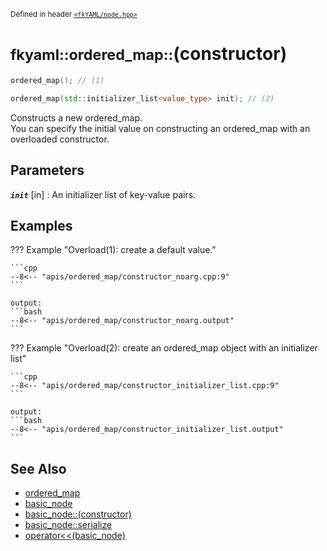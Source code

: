 <small>Defined in header [`<fkYAML/node.hpp>`](https://github.com/fktn-k/fkYAML/blob/develop/include/fkYAML/ordered_map.hpp)</small>

# <small>fkyaml::ordered_map::</small>(constructor)

```cpp
ordered_map(); // (1)

ordered_map(std::initializer_list<value_type> init); // (2)
```

Constructs a new ordered_map.  
You can specify the initial value on constructing an ordered_map with an overloaded constructor.  

## **Parameters**

***`init`*** [in]
:   An initializer list of key-value pairs.

## **Examples**

??? Example "Overload(1): create a default value."

    ```cpp
    --8<-- "apis/ordered_map/constructor_noarg.cpp:9"
    ```

    output:
    ```bash
    --8<-- "apis/ordered_map/constructor_noarg.output"
    ```

??? Example "Overload(2): create an ordered_map object with an initializer list"

    ```cpp
    --8<-- "apis/ordered_map/constructor_initializer_list.cpp:9"
    ```

    output:
    ```bash
    --8<-- "apis/ordered_map/constructor_initializer_list.output"
    ```

## **See Also**

* [ordered_map](index.md)
* [basic_node](../basic_node/index.md)
* [basic_node::(constructor)](../basic_node/constructor.md)
* [basic_node::serialize](../basic_node/serialize.md)
* [operator<<(basic_node)](../basic_node/insertion_operator.md)
